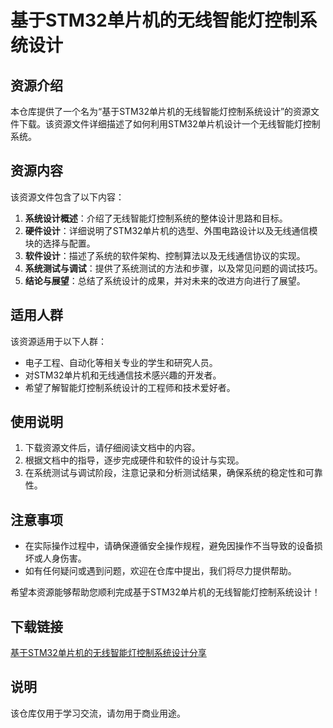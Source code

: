 # 基于STM32单片机的无线智能灯控制系统设计

## 资源介绍

本仓库提供了一个名为“基于STM32单片机的无线智能灯控制系统设计”的资源文件下载。该资源文件详细描述了如何利用STM32单片机设计一个无线智能灯控制系统。

## 资源内容

该资源文件包含了以下内容：

1. **系统设计概述**：介绍了无线智能灯控制系统的整体设计思路和目标。
2. **硬件设计**：详细说明了STM32单片机的选型、外围电路设计以及无线通信模块的选择与配置。
3. **软件设计**：描述了系统的软件架构、控制算法以及无线通信协议的实现。
4. **系统测试与调试**：提供了系统测试的方法和步骤，以及常见问题的调试技巧。
5. **结论与展望**：总结了系统设计的成果，并对未来的改进方向进行了展望。

## 适用人群

该资源适用于以下人群：

- 电子工程、自动化等相关专业的学生和研究人员。
- 对STM32单片机和无线通信技术感兴趣的开发者。
- 希望了解智能灯控制系统设计的工程师和技术爱好者。

## 使用说明

1. 下载资源文件后，请仔细阅读文档中的内容。
2. 根据文档中的指导，逐步完成硬件和软件的设计与实现。
3. 在系统测试与调试阶段，注意记录和分析测试结果，确保系统的稳定性和可靠性。

## 注意事项

- 在实际操作过程中，请确保遵循安全操作规程，避免因操作不当导致的设备损坏或人身伤害。
- 如有任何疑问或遇到问题，欢迎在仓库中提出，我们将尽力提供帮助。

希望本资源能够帮助您顺利完成基于STM32单片机的无线智能灯控制系统设计！

## 下载链接
[基于STM32单片机的无线智能灯控制系统设计分享](https://pan.quark.cn/s/618ff582928a)

## 说明

该仓库仅用于学习交流，请勿用于商业用途。
